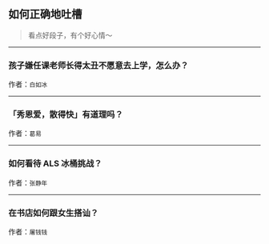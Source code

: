 ## 如何正确地吐槽

> 看点好段子，有个好心情～


 
---

### 孩子嫌任课老师长得太丑不愿意去上学，怎么办？

> 


作者：`白如冰`

---

### 「秀恩爱，散得快」有道理吗？

> 


作者：`葛易`

---

### 如何看待 ALS 冰桶挑战？

> 


作者：`张静年`

---

### 在书店如何跟女生搭讪？

> 


作者：`屠钱钱`